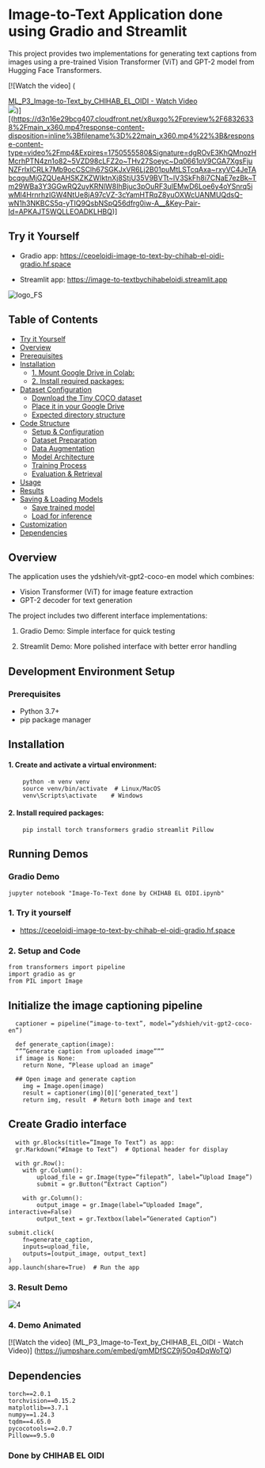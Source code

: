 # Image-to-Text Application done using Gradio and Streamlit

This project provides two implementations for generating text captions from images using a pre-trained Vision Transformer (ViT) and GPT-2 model from Hugging Face Transformers.

[![Watch the video]
(<a href="https://jmp.sh/v/gmMDfSCZ9j5Oq4DqWoTQ"><p style="margin-bottom: 0 !important;">ML_P3_Image-to-Text_by_CHIHAB_EL_OIDI - Watch Video</p><img style="max-width:400px;" src="https://previews.jumpshare.com/thumb/815bc01b796dd6f1733c957c5af1949330d3dddad4373b13981d89beb47b121f4b150c97d5f33f3e9bead2bc3cb7af57db6d1497cbdb4da035e359df11f30b0399dfafde1d7c7185f808fef6f9a98c1f06527dec44c6186dce9502c50d19cc0e"></a>)]
[(https://d3n16e29bcg407.cloudfront.net/x8uxgo%2Fpreview%2F68326338%2Fmain_x360.mp4?response-content-disposition=inline%3Bfilename%3D%22main_x360.mp4%22%3B&response-content-type=video%2Fmp4&Expires=1750555580&Signature=dgROvE3KhQMnozHMcrhPTN4zn1o82~5VZD98cLFZ2o~THv27Soeyc~Dq0661oV9CGA7XgsFjuNZFrlxlCRLk7Mb9ocCSClh67SGKJxVR6Lj2B01puMtLSTcqAxa~rxyVC4JeTAbcqguMjGZQUeAHSKZKZWIktnXj8StjU35V9BVTt~lV3SkFh8i7CNaE7ezBk~Tm29WBa3Y3GGwRQ2uyKRNlW8IhBjuc3pOuRF3ulEMwD6Loe6y4oYSnrq5iwMl4HrnrhzIGW4NtUe8jA97cVZ-3cYamHTRqZ8yuOXWcUANMUQdsQ-wN1h3NKBCS5q-yTIQ9QsbNSpQ56dfrg0iw-A__&Key-Pair-Id=APKAJT5WQLLEOADKLHBQ)]

  ## Try it Yourself

  

  - Gradio app: https://ceoeloidi-image-to-text-by-chihab-el-oidi-gradio.hf.space
    
  - Streamlit app: https://image-to-textbychihabeloidi.streamlit.app



![logo_FS](https://github.com/user-attachments/assets/6657add7-916a-4aff-a1a8-419b6aa9bf0f) 



## Table of Contents

- [Try it Yourself](#try-it-yourself)
- [Overview](#overview)
- [Prerequisites](#prerequisites)
- [Installation](#installation)
  - [1. Mount Google Drive in Colab:](#1-mount-google-drive-in-colab)
  - [2. Install required packages:](#2-install-required-packages)
- [Dataset Configuration](#dataset-configuration)
  - [Download the Tiny COCO dataset](#--download-the-tiny-coco-dataset)
  - [Place it in your Google Drive](#--place-it-in-your-google-drive-at)
  - [Expected directory structure](#--expected-directory-structure)
- [Code Structure](#code-structure)
  - [Setup & Configuration](#--setup--configuration)
  - [Dataset Preparation](#--dataset-preparation)
  - [Data Augmentation](#--data-augmentation)
  - [Model Architecture](#--model-architecture)
  - [Training Process](#--training-process)
  - [Evaluation & Retrieval](#evaluation--retrieval)
- [Usage](#usage)
- [Results](#results)
- [Saving & Loading Models](#saving--loading-models)
  - [Save trained model](#save-trained-model)
  - [Load for inference](#load-for-inference)
- [Customization](#customization)
- [Dependencies](#dependencies)


## Overview

The application uses the ydshieh/vit-gpt2-coco-en model which combines:

 - Vision Transformer (ViT) for image feature extraction
 - GPT-2 decoder for text generation

The project includes two different interface implementations:

  1. Gradio Demo: Simple interface for quick testing

  2. Streamlit Demo: More polished interface with better error handling


## Development Environment Setup

### Prerequisites

  - Python 3.7+
  - pip package manager

## Installation

#### 1. Create and activate a virtual environment:

        python -m venv venv
        source venv/bin/activate  # Linux/MacOS
        venv\Scripts\activate    # Windows

#### 2. Install required packages:
   
        pip install torch transformers gradio streamlit Pillow

## Running Demos

### Gradio Demo

    jupyter notebook "Image-To-Text done by CHIHAB EL OIDI.ipynb"

### 1.	Try it yourself
    
- https://ceoeloidi-image-to-text-by-chihab-el-oidi-gradio.hf.space
        
### 2.	Setup and Code

    from transformers import pipeline
    import gradio as gr
    from PIL import Image

  ## Initialize the image captioning pipeline
      captioner = pipeline(“image-to-text”, model=”ydshieh/vit-gpt2-coco-en”)

      def generate_caption(image):
      “””Generate caption from uploaded image”””
      if image is None:
        return None, “Please upload an image”
    
      ## Open image and generate caption
        img = Image.open(image)
        result = captioner(img)[0][‘generated_text’]
        return img, result  # Return both image and text

  ## Create Gradio interface
      with gr.Blocks(title=”Image To Text”) as app:
      gr.Markdown(“#Image to Text”)  # Optional header for display

      with gr.Row():
        with gr.Column():
            upload_file = gr.Image(type=”filepath”, label=”Upload Image”)
            submit = gr.Button(“Extract Caption”)
        
        with gr.Column():
            output_image = gr.Image(label=”Uploaded Image”, interactive=False)
            output_text = gr.Textbox(label=”Generated Caption”)

    submit.click(
        fn=generate_caption,
        inputs=upload_file,
        outputs=[output_image, output_text]
    )
    app.launch(share=True)  # Run the app




  ### 3.	Result Demo

  ![4](https://github.com/user-attachments/assets/27384cf4-3608-4cec-ac96-6227446cf6d0)


  ### 4.	Demo Animated

    
  [![Watch the video]
  (ML_P3_Image-to-Text_by_CHIHAB_EL_OIDI - Watch Video)]
  (https://jumpshare.com/embed/gmMDfSCZ9j5Oq4DqWoTQ)


## Dependencies

    torch==2.0.1
    torchvision==0.15.2
    matplotlib==3.7.1
    numpy==1.24.3
    tqdm==4.65.0
    pycocotools==2.0.7
    Pillow==9.5.0

### Done by CHIHAB EL OIDI

